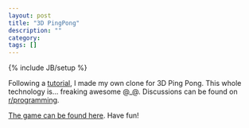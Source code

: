 ```yaml
---
layout: post
title: "3D PingPong"
description: ""
category: 
tags: []
---
```

{% include JB/setup %}

Following a [tutorial](http://buildnewgames.com/webgl-threejs/), I made my own clone for 3D Ping Pong. This whole technology is... freaking awesome @_@. Discussions can be found on [r/programming](http://www.reddit.com/r/programming/comments/1j5kem/creating_a_3d_game_with_threejs_and_webgl/).   

[The game can be found here](/games/pong.html). Have fun!
